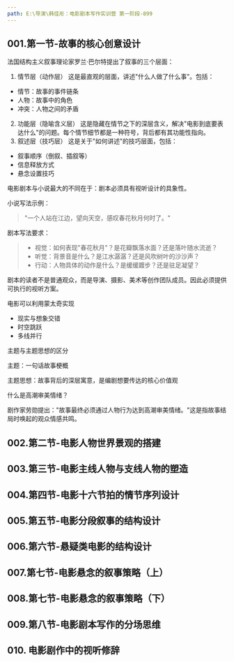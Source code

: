 ```yaml
---
path: E:\导演\韩佳彤：电影剧本写作实训营 第一阶段-899
---
```


## 001.第一节-故事的核心创意设计

法国结构主义叙事理论家罗兰·巴尔特提出了叙事的三个层面：
1. 情节层（动作层）
这是最直观的层面，讲述"什么人做了什么事"。包括：
- 情节：故事的事件链条
- 人物：故事中的角色
- 冲突：人物之间的矛盾
2. 功能层（隐喻含义层）
这是隐藏在情节之下的深层含义，解决"电影到底要表达什么"的问题。每个情节细节都是一种符号，背后都有其功能性指向。
3. 叙述层（技巧层）
这是关于"如何讲述"的技巧层面，包括：
- 叙事顺序（倒叙、插叙等）
- 信息释放方式
- 悬念设置技巧

电影剧本与小说最大的不同在于：剧本必须具有视听设计的具象性。

小说写法示例：

>"一个人站在江边，望向天空，感叹春花秋月何时了。"

剧本写法要求：

> - 视觉：如何表现"春花秋月"？是花瓣飘落水面？还是落叶随水流逝？
> - 听觉：背景音是什么？是江水潺潺？还是风吹树叶的沙沙声？
>- 行动：人物具体的动作是什么？是缓缓踱步？还是驻足凝望？

剧本的读者不是普通观众，而是导演、摄影、美术等创作团队成员。因此必须提供可执行的视听方案。

电影可以利用蒙太奇实现

- 现实与想象交错
- 时空跳跃
- 多线并行

主题与主题思想的区分

主题：一句话故事梗概

主题思想：故事背后的深层寓意，是编剧想要传达的核心价值观

什么是高潮审美情绪？

剧作家劳勋提出："故事最终必须通过人物行为达到高潮审美情绪。"这是指故事结局时唤起的观众情感共鸣。



## 002.第二节-电影人物世界景观的搭建

## 003.第三节-电影主线人物与支线人物的塑造

## 004.第四节-电影十六节拍的情节序列设计

## 005.第五节-电影分段叙事的结构设计
## 006.第六节-悬疑类电影的结构设计

## 007.第七节-电影悬念的叙事策略（上）

## 008.第七节-电影悬念的叙事策略（下）

## 009.第八节-电影剧本写作的分场思维
## 010. 电影剧作中的视听修辞
